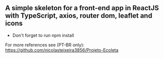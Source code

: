 ## A simple skeleton for a front-end app in ReactJS with TypeScript, axios, router dom, leaflet and icons

- Don't forget to run npm install

For more references see (PT-BR only): https://github.com/nicolasteixeira3856/Projeto-Ecoleta